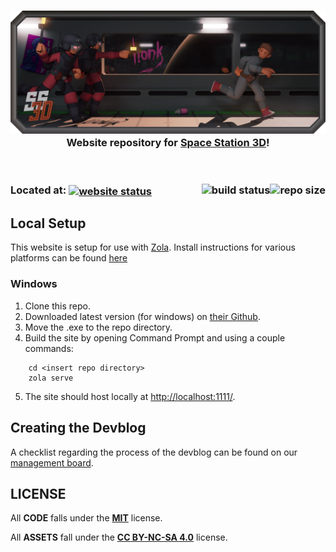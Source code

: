 
<h3 align="center"><img src="https://raw.githubusercontent.com/RE-SS3D/SS3D-Art/main/Artwork/Banners/BorderedBanners/SS3DBanner3.png" alt="SS3D Banner">Website repository for <a href="https://ss3d.space/">Space Station 3D</a>!</h3>

<br>

<h3>Located at:
<a href="https://ss3d.space/"><img src="https://img.shields.io/website?down_color=red&down_message=offline&label=ss3d.space&up_color=green&style=plastic&up_message=online&url=https%3A%2F%2Fss3d.space" alt="website status" style="vertical-align:middle"></a>
<a href="https://github.com/RE-SS3D/SS3D-Website"><img src="https://img.shields.io/github/repo-size/RE-SS3D/SS3D-Website?color=gold&style=plastic" alt="repo size" align="right"></a>
<a href="https://github.com/RE-SS3D/SS3D-Website/blob/release/.github/workflows/build.yml"><img src="https://img.shields.io/github/actions/workflow/status/RE-SS3D/SS3D-Website/build.yml?style=plastic" alt="build status" align="right"></a>
<h3>

## Local Setup

This website is setup for use with [Zola](https://www.getzola.org). Install instructions for various platforms can be found [here](https://www.getzola.org/documentation/getting-started/installation/)

### Windows

1. Clone this repo.
2. Downloaded latest version (for windows) on [their Github](https://github.com/getzola/zola/releases).
3. Move the .exe to the repo directory.
4. Build the site by opening Command Prompt and using a couple commands:
```
    cd <insert repo directory>
    zola serve
```
5. The site should host locally at <http://localhost:1111/>.

## Creating the Devblog

A checklist regarding the process of the devblog can be found on our [management board](https://trello.com/c/jLB9dKJH).

## LICENSE

All **CODE** falls under the **[MIT](https://github.com/RE-SS3D/.github/blob/main/LICENSE-CODE.md)** license.

All **ASSETS** fall under the **[CC BY-NC-SA 4.0](https://github.com/RE-SS3D/.github/blob/main/LICENSE-ASSETS.md)** license.

